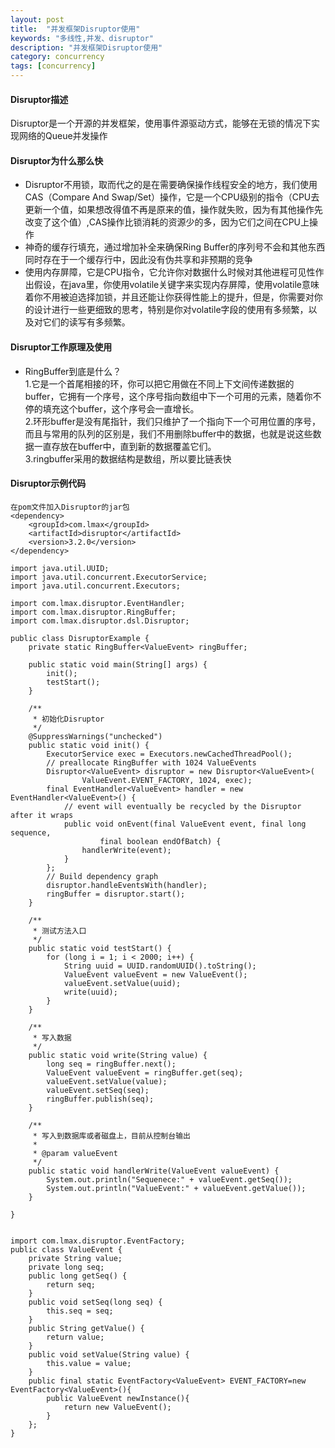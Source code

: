 ```yaml
---
layout: post
title:  "并发框架Disruptor使用"
keywords: "多线性,并发、disruptor"
description: "并发框架Disruptor使用"
category: concurrency
tags: [concurrency]
---
```

#### Disruptor描述
Disruptor是一个开源的并发框架，使用事件源驱动方式，能够在无锁的情况下实现网络的Queue并发操作
#### Disruptor为什么那么快
* Disruptor不用锁，取而代之的是在需要确保操作线程安全的地方，我们使用CAS（Compare And Swap/Set）操作，它是一个CPU级别的指令（CPU去更新一个值，如果想改得值不再是原来的值，操作就失败，因为有其他操作先改变了这个值）,CAS操作比锁消耗的资源少的多，因为它们之间在CPU上操作
* 神奇的缓存行填充，通过增加补全来确保Ring Buffer的序列号不会和其他东西同时存在于一个缓存行中，因此没有伪共享和非预期的竞争
* 使用内存屏障，它是CPU指令，它允许你对数据什么时候对其他进程可见性作出假设，在java里，你使用volatile关键字来实现内存屏障，使用volatile意味着你不用被迫选择加锁，并且还能让你获得性能上的提升，但是，你需要对你的设计进行一些更细致的思考，特别是你对volatile字段的使用有多频繁，以及对它们的读写有多频繁。
#### Disruptor工作原理及使用
* RingBuffer到底是什么？<br>
  1.它是一个首尾相接的环，你可以把它用做在不同上下文间传递数据的buffer，它拥有一个序号，这个序号指向数组中下一个可用的元素，随着你不停的填充这个buffer，这个序号会一直增长。<br>
  2.环形buffer是没有尾指针，我们只维护了一个指向下一个可用位置的序号，而且与常用的队列的区别是，我们不用删除buffer中的数据，也就是说这些数据一直存放在buffer中，直到新的数据覆盖它们。<br>
  3.ringbuffer采用的数据结构是数组，所以要比链表快
#### Disruptor示例代码

```
在pom文件加入Disruptor的jar包
<dependency>
	<groupId>com.lmax</groupId>
	<artifactId>disruptor</artifactId>
	<version>3.2.0</version>
</dependency>

import java.util.UUID;
import java.util.concurrent.ExecutorService;
import java.util.concurrent.Executors;

import com.lmax.disruptor.EventHandler;
import com.lmax.disruptor.RingBuffer;
import com.lmax.disruptor.dsl.Disruptor;

public class DisruptorExample {
	private static RingBuffer<ValueEvent> ringBuffer;

	public static void main(String[] args) {
		init();
		testStart();
	}
 
	/**
	 * 初始化Disruptor
	 */
	@SuppressWarnings("unchecked")
	public static void init() {
		ExecutorService exec = Executors.newCachedThreadPool();
		// preallocate RingBuffer with 1024 ValueEvents
		Disruptor<ValueEvent> disruptor = new Disruptor<ValueEvent>(
				ValueEvent.EVENT_FACTORY, 1024, exec);
		final EventHandler<ValueEvent> handler = new EventHandler<ValueEvent>() {
			// event will eventually be recycled by the Disruptor after it wraps
			public void onEvent(final ValueEvent event, final long sequence,
					final boolean endOfBatch) {
				handlerWrite(event);
			}
		};
		// Build dependency graph
		disruptor.handleEventsWith(handler);
		ringBuffer = disruptor.start();
	}

	/**
	 * 测试方法入口
	 */
	public static void testStart() {
		for (long i = 1; i < 2000; i++) {
			String uuid = UUID.randomUUID().toString();
			ValueEvent valueEvent = new ValueEvent();
			valueEvent.setValue(uuid);
			write(uuid);
		}
	}

	/**
	 * 写入数据
	 */
	public static void write(String value) {
		long seq = ringBuffer.next();
		ValueEvent valueEvent = ringBuffer.get(seq);
		valueEvent.setValue(value);
		valueEvent.setSeq(seq);
		ringBuffer.publish(seq);
	}

	/**
	 * 写入到数据库或者磁盘上，目前从控制台输出
	 * 
	 * @param valueEvent
	 */
	public static void handlerWrite(ValueEvent valueEvent) {
		System.out.println("Sequenece:" + valueEvent.getSeq());
		System.out.println("ValueEvent:" + valueEvent.getValue());
	}

}


import com.lmax.disruptor.EventFactory;
public class ValueEvent {
	private String value;
	private long seq;
	public long getSeq() {
		return seq;
	}
	public void setSeq(long seq) {
		this.seq = seq;
	}
	public String getValue() {
		return value;
	}
	public void setValue(String value) {
		this.value = value;
	}
	public final static EventFactory<ValueEvent> EVENT_FACTORY=new EventFactory<ValueEvent>(){
		public ValueEvent newInstance(){
			return new ValueEvent();
		}
	};
}

```
  
